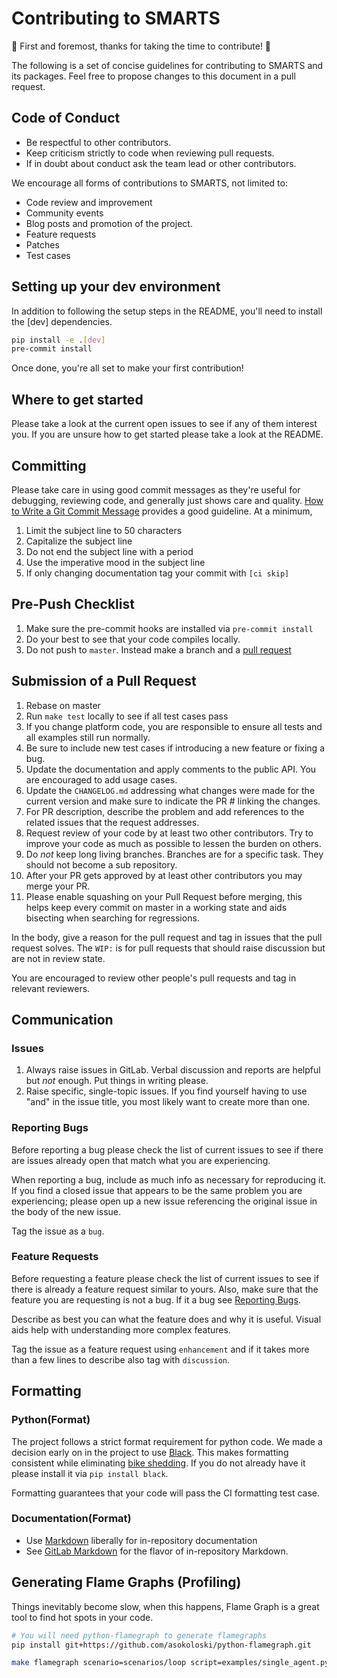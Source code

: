 # Contributing to SMARTS
🎉 First and foremost, thanks for taking the time to contribute! 🎉

The following is a set of concise guidelines for contributing to SMARTS and its packages. Feel free to propose changes to this document in a pull request.

## Code of Conduct
- Be respectful to other contributors. 
- Keep criticism strictly to code when reviewing pull requests.
- If in doubt about conduct ask the team lead or other contributors.

We encourage all forms of contributions to SMARTS, not limited to:
* Code review and improvement
* Community events
* Blog posts and promotion of the project.
* Feature requests
* Patches
* Test cases

## Setting up your dev environment

In addition to following the setup steps in the README, you'll need to install the [dev] dependencies.

```bash
pip install -e .[dev]
pre-commit install
```

Once done, you're all set to make your first contribution!

## Where to get started

Please take a look at the current open issues to see if any of them interest you. If you are unsure how to get started please take a look at the README.

## Committing

Please take care in using good commit messages as they're useful for debugging, reviewing code, and generally just shows care and quality. [How to Write a Git Commit Message](https://chris.beams.io/posts/git-commit/) provides a good guideline. At a minimum,

1. Limit the subject line to 50 characters
2. Capitalize the subject line
3. Do not end the subject line with a period
4. Use the imperative mood in the subject line
5. If only changing documentation tag your commit with `[ci skip]`

## Pre-Push Checklist

1. Make sure the pre-commit hooks are installed via `pre-commit install`
2. Do your best to see that your code compiles locally.
3. Do not push to `master`. Instead make a branch and a [pull request](#Pull-Requests)

## Submission of a Pull Request

1. Rebase on master
2. Run `make test` locally to see if all test cases pass
3. If you change platform code, you are responsible to ensure all tests and all examples still run normally.   
4. Be sure to include new test cases if introducing a new feature or fixing a bug.
5. Update the documentation and apply comments to the public API. You are encouraged to add usage cases.
6. Update the `CHANGELOG.md` addressing what changes were made for the current version and make sure to indicate the PR # linking the changes.   
7. For PR description, describe the problem and add references to the related issues that the request addresses.
8. Request review of your code by at least two other contributors. Try to improve your code as much as possible to lessen the burden on others.
9. Do _not_ keep long living branches. Branches are for a specific task. They should not become a sub repository.
10. After your PR gets approved by at least other contributors you may merge your PR. 
11. Please enable squashing on your Pull Request before merging, this helps keep every commit on master in a working state and aids bisecting when searching for regressions.


In the body, give a reason for the pull request and tag in issues that the pull request solves. The `WIP:` is for pull requests that should raise discussion but are not in review state.

You are encouraged to review other people's pull requests and tag in relevant reviewers.

## Communication

### Issues

1. Always raise issues in GitLab. Verbal discussion and reports are helpful but _not_ enough. Put things in writing please.
2. Raise specific, single-topic issues. If you find yourself having to use "and" in the issue title, you most likely want to create more than one.

### Reporting Bugs
Before reporting a bug please check the list of current issues to see if there are issues already open that match what you are experiencing.

When reporting a bug, include as much info as necessary for reproducing it. If you find a closed issue that appears to be the same problem you are experiencing; please open up a new issue referencing the original issue in the body of the new issue.

Tag the issue as a `bug`.

### Feature Requests
Before requesting a feature please check the list of current issues to see if there is already a feature request similar to yours. Also, make sure that the feature you are requesting is not a bug. If it a bug see [Reporting Bugs](Reporting-Bugs).

Describe as best you can what the feature does and why it is useful. Visual aids help with understanding more complex features.

Tag the issue as a feature request using `enhancement` and if it takes more than a few lines to describe also tag with `discussion`.

## Formatting

### Python(Format)

The project follows a strict format requirement for python code. We made a decision early on in the project to use [Black](https://github.com/psf/black). This makes formatting consistent while eliminating [bike shedding](http://bikeshed.com/).
If you do not already have it please install it via `pip install black`.

Formatting guarantees that your code will pass the CI formatting test case.

### Documentation(Format)
- Use [Markdown](https://daringfireball.net/projects/markdown/) liberally for in-repository documentation
- See [GitLab Markdown](https://docs.gitlab.com/ee/user/markdown.html#gitlab-markdown) for the flavor of in-repository Markdown.



## Generating Flame Graphs (Profiling)

Things inevitably become slow, when this happens, Flame Graph is a great tool to find hot spots in your code.

```bash
# You will need python-flamegraph to generate flamegraphs
pip install git+https://github.com/asokoloski/python-flamegraph.git

make flamegraph scenario=scenarios/loop script=examples/single_agent.py
```
